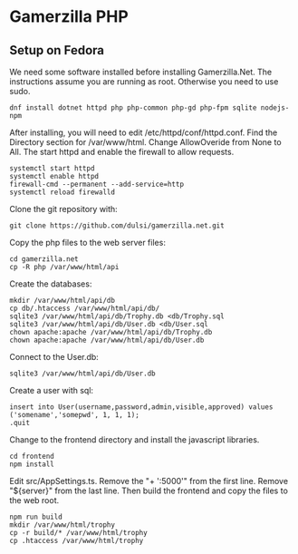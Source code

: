 # Gamerzilla PHP

## Setup on Fedora

We need some software installed before installing Gamerzilla.Net. The
instructions assume you are running as root. Otherwise you need to use
sudo.

```
dnf install dotnet httpd php php-common php-gd php-fpm sqlite nodejs-npm
```

After installing, you will need to edit /etc/httpd/conf/httpd.conf. Find
the Directory section for /var/www/html. Change AllowOveride from None to
All. The start httpd and enable the firewall to allow requests.

```
systemctl start httpd
systemctl enable httpd
firewall-cmd --permanent --add-service=http
systemctl reload firewalld
```

Clone the git repository with:

```
git clone https://github.com/dulsi/gamerzilla.net.git
```

Copy the php files to the web server files:

```
cd gamerzilla.net
cp -R php /var/www/html/api
```

Create the databases:

```
mkdir /var/www/html/api/db
cp db/.htaccess /var/www/html/api/db/
sqlite3 /var/www/html/api/db/Trophy.db <db/Trophy.sql
sqlite3 /var/www/html/api/db/User.db <db/User.sql
chown apache:apache /var/www/html/api/db/Trophy.db
chown apache:apache /var/www/html/api/db/User.db
```

Connect to the User.db:

```
sqlite3 /var/www/html/api/db/User.db
```

Create a user with sql:

```
insert into User(username,password,admin,visible,approved) values ('somename','somepwd', 1, 1, 1);
.quit
```

Change to the frontend directory and install the javascript libraries.

```
cd frontend
npm install
```

Edit src/AppSettings.ts. Remove the "+ ':5000'" from the first line.
Remove "${server}" from the last line. Then build the frontend and copy
the files to the web root.

```
npm run build
mkdir /var/www/html/trophy
cp -r build/* /var/www/html/trophy
cp .htaccess /var/www/html/trophy
```
